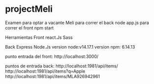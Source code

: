 # projectMeli
Examen para optar a vacante Meli
para correr el back node app.js
para correr el front npm start

Herramientas
Front
react.Js
Sass

Back
Express
Node.Js
version node:v14.17.1
version npm: 6.14.13

punto entrada del front: http://localhost:3000/

puntos de entrada back: 
http://localhost:1981/api/items/
http://localhost:1981/api/items?q=Apple
http://localhost:1981/api/items/MLA926942961
